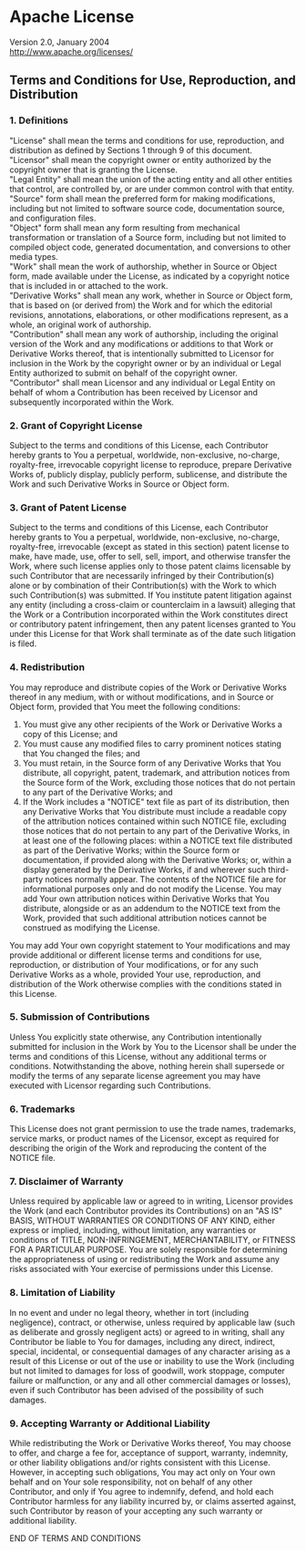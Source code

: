 # Apache License

Version 2.0, January 2004  
<http://www.apache.org/licenses/>

## Terms and Conditions for Use, Reproduction, and Distribution

### 1. Definitions

"License" shall mean the terms and conditions for use, reproduction, and distribution as defined by Sections 1 through 9
of this document.  
"Licensor" shall mean the copyright owner or entity authorized by the copyright owner that is granting the License.  
"Legal Entity" shall mean the union of the acting entity and all other entities that control, are controlled by, or are
under common control with that entity.  
"Source" form shall mean the preferred form for making modifications, including but not limited to software source code,
documentation source, and configuration files.  
"Object" form shall mean any form resulting from mechanical transformation or translation of a Source form, including
but not limited to compiled object code, generated documentation, and conversions to other media types.  
"Work" shall mean the work of authorship, whether in Source or Object form, made available under the License, as
indicated by a copyright notice that is included in or attached to the work.  
"Derivative Works" shall mean any work, whether in Source or Object form, that is based on (or derived from) the Work
and for which the editorial revisions, annotations, elaborations, or other modifications represent, as a whole, an
original work of authorship.  
"Contribution" shall mean any work of authorship, including the original version of the Work and any modifications or
additions to that Work or Derivative Works thereof, that is intentionally submitted to Licensor for inclusion in the
Work by the copyright owner or by an individual or Legal Entity authorized to submit on behalf of the copyright owner.  
"Contributor" shall mean Licensor and any individual or Legal Entity on behalf of whom a Contribution has been received
by Licensor and subsequently incorporated within the Work.

### 2. Grant of Copyright License

Subject to the terms and conditions of this License, each Contributor hereby grants to You a perpetual, worldwide,
non-exclusive, no-charge, royalty-free, irrevocable copyright license to reproduce, prepare Derivative Works of,
publicly display, publicly perform, sublicense, and distribute the Work and such Derivative Works in Source or Object
form.

### 3. Grant of Patent License

Subject to the terms and conditions of this License, each Contributor hereby grants to You a perpetual, worldwide,
non-exclusive, no-charge, royalty-free, irrevocable (except as stated in this section) patent license to make, have
made, use, offer to sell, sell, import, and otherwise transfer the Work, where such license applies only to those patent
claims licensable by such Contributor that are necessarily infringed by their Contribution(s) alone or by combination of
their Contribution(s) with the Work to which such Contribution(s) was submitted. If You institute patent litigation
against any entity (including a cross-claim or counterclaim in a lawsuit) alleging that the Work or a Contribution
incorporated within the Work constitutes direct or contributory patent infringement, then any patent licenses granted to
You under this License for that Work shall terminate as of the date such litigation is filed.

### 4. Redistribution

You may reproduce and distribute copies of the Work or Derivative Works thereof in any medium, with or without
modifications, and in Source or Object form, provided that You meet the following conditions:

1. You must give any other recipients of the Work or Derivative Works a copy of this License; and
2. You must cause any modified files to carry prominent notices stating that You changed the files; and
3. You must retain, in the Source form of any Derivative Works that You distribute, all copyright, patent, trademark,
   and attribution notices from the Source form of the Work, excluding those notices that do not pertain to any part of
   the Derivative Works; and
4. If the Work includes a "NOTICE" text file as part of its distribution, then any Derivative Works that You distribute
   must include a readable copy of the attribution notices contained within such NOTICE file, excluding those notices
   that do not pertain to any part of the Derivative Works, in at least one of the following places: within a NOTICE
   text file distributed as part of the Derivative Works; within the Source form or documentation, if provided along
   with the Derivative Works; or, within a display generated by the Derivative Works, if and wherever such third-party
   notices normally appear. The contents of the NOTICE file are for informational purposes only and do not modify the
   License. You may add Your own attribution notices within Derivative Works that You distribute, alongside or as an
   addendum to the NOTICE text from the Work, provided that such additional attribution notices cannot be construed as
   modifying the License.

You may add Your own copyright statement to Your modifications and may provide additional or different license terms and
conditions for use, reproduction, or distribution of Your modifications, or for any such Derivative Works as a whole,
provided Your use, reproduction, and distribution of the Work otherwise complies with the conditions stated in this
License.

### 5. Submission of Contributions

Unless You explicitly state otherwise, any Contribution intentionally submitted for inclusion in the Work by You to the
Licensor shall be under the terms and conditions of this License, without any additional terms or conditions.
Notwithstanding the above, nothing herein shall supersede or modify the terms of any separate license agreement you may
have executed with Licensor regarding such Contributions.

### 6. Trademarks

This License does not grant permission to use the trade names, trademarks, service marks, or product names of the
Licensor, except as required for describing the origin of the Work and reproducing the content of the NOTICE file.

### 7. Disclaimer of Warranty

Unless required by applicable law or agreed to in writing, Licensor provides the Work (and each Contributor provides its
Contributions) on an "AS IS" BASIS, WITHOUT WARRANTIES OR CONDITIONS OF ANY KIND, either express or implied, including,
without limitation, any warranties or conditions of TITLE, NON-INFRINGEMENT, MERCHANTABILITY, or FITNESS FOR A
PARTICULAR PURPOSE. You are solely responsible for determining the appropriateness of using or redistributing the Work
and assume any risks associated with Your exercise of permissions under this License.

### 8. Limitation of Liability

In no event and under no legal theory, whether in tort (including negligence), contract, or otherwise, unless required
by applicable law (such as deliberate and grossly negligent acts) or agreed to in writing, shall any Contributor be
liable to You for damages, including any direct, indirect, special, incidental, or consequential damages of any
character arising as a result of this License or out of the use or inability to use the Work (including but not limited
to damages for loss of goodwill, work stoppage, computer failure or malfunction, or any and all other commercial damages
or losses), even if such Contributor has been advised of the possibility of such damages.

### 9. Accepting Warranty or Additional Liability

While redistributing the Work or Derivative Works thereof, You may choose to offer, and charge a fee for, acceptance of
support, warranty, indemnity, or other liability obligations and/or rights consistent with this License. However, in
accepting such obligations, You may act only on Your own behalf and on Your sole responsibility, not on behalf of any
other Contributor, and only if You agree to indemnify, defend, and hold each Contributor harmless for any liability
incurred by, or claims asserted against, such Contributor by reason of your accepting any such warranty or additional
liability.

END OF TERMS AND CONDITIONS
